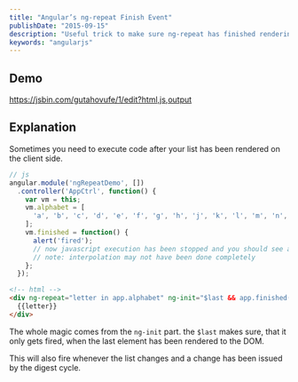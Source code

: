 ```yaml
---
title: "Angular’s ng-repeat Finish Event"
publishDate: "2015-09-15"
description: "Useful trick to make sure ng-repeat has finished rendering."
keywords: "angularjs"
---
```


## Demo

https://jsbin.com/gutahovufe/1/edit?html,js,output

## Explanation

Sometimes you need to execute code after your list has been rendered on the client side.

```javascript
// js
angular.module('ngRepeatDemo', [])
  .controller('AppCtrl', function() {
    var vm = this;
    vm.alphabet = [
      'a', 'b', 'c', 'd', 'e', 'f', 'g', 'h', 'j', 'k', 'l', 'm', 'n', 'o', 'p', 'q', 'r', 's', 't', 'u', 'v', 'w', 'x', 'y', 'z'
    ];
    vm.finished = function() {
      alert('fired');
      // now javascript execution has been stopped and you should see all DOM nodes been created
      // note: interpolation may not have been done completely
    };
  });
```

```html
<!-- html -->
<div ng-repeat="letter in app.alphabet" ng-init="$last && app.finished()">
  {{letter}}
</div>
```

The whole magic comes from the `ng-init` part. the `$last` makes sure, that it only gets fired, when the last element has been rendered to the DOM.

This will also fire whenever the list changes and a change has been issued by the digest cycle.